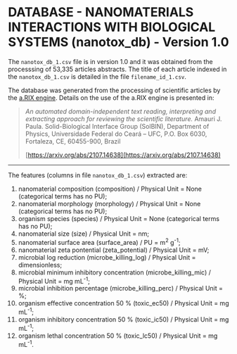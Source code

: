 DATABASE - NANOMATERIALS INTERACTIONS WITH BIOLOGICAL SYSTEMS (nanotox_db) - Version 1.0
===============================================================================

The `nanotox_db_1.csv` file is in version 1.0 and it was obtained from the
processsing of 53,335 articles abstracts. The title of each
article indexed in the `nanotox_db_1.csv` is detailed in the file
`filename_id_1.csv`.

The database was generated from the
processing of scientific articles by the [a.RIX
engine](https://github.com/amaurijp/aRIX). Details on the use of the a.RIX
engine is presented in:

> *An automated domain-independent text reading, interpreting and extracting
> approach for reviewing the scientific literature.*
> Amauri J. Paula.
> Solid-Biological Interface Group (SolBIN), Department of Physics,
> Universidade Federal
> do Ceará – UFC, P.O. Box 6030, Fortaleza, CE, 60455-900, Brazil
>
> [https://arxiv.org/abs/2107.14638](https://arxiv.org/abs/2107.14638)

-------------------------------------------------------------------------------

The features (columns in file `nanotox_db_1.csv`) extracted are:

1. nanomaterial composition (composition) / Physical Unit = None (categorical terms has no PU);
2. nanomaterial morphology (morphology) / Physical Unit = None (categorical terms has no PU);
3. organism species (species) / Physical Unit = None (categorical terms has no PU);
4. nanomaterial size (size) / Physical Unit = nm;
5. nanomaterial surface area (surface_area) / PU = m<sup>2</sup> g<sup>-1</sup>;
6. nanomaterial zeta pontential (zeta_potential) / Physical Unit = mV;
7. microbial log reduction (microbe_killing_log) / Physical Unit = dimensionless;
8. microbial minimum inhibitory concentration (microbe_killing_mic) / Physical Unit = mg mL<sup>-1</sup>;
9. microbial inhibition percentage (microbe_killing_perc) / Physical Unit = %;
10. organism effective concentration 50 % (toxic_ec50) / Physical Unit = mg mL<sup>-1</sup>;
11. organism inhibitory concentration 50 % (toxic_ic50) / Physical Unit = mg mL<sup>-1</sup>;
12. organism lethal concentration 50 % (toxic_lc50) / Physical Unit = mg mL<sup>-1</sup>.
